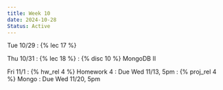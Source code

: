 ```yaml
---
title: Week 10
date: 2024-10-28
Status: Active
---
```


Tue 10/29
: {% lec 17 %}

Thu 10/31
: {% lec 18 %}
: {% disc 10 %} MongoDB II

Fri 11/1
: {% hw_rel 4 %} Homework 4
  : Due Wed 11/13, 5pm
: {% proj_rel 4 %} Mongo
  : Due Wed 11/20, 5pm
